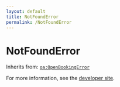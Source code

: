 ```yaml
---
layout: default
title: NotFoundError
permalink: /NotFoundError
---
```


# NotFoundError


Inherits from: [`oa:OpenBookingError`](https://openactive.io/OpenBookingError)

For more information, see the [developer site](https://developer.openactive.io/data-model/types/).